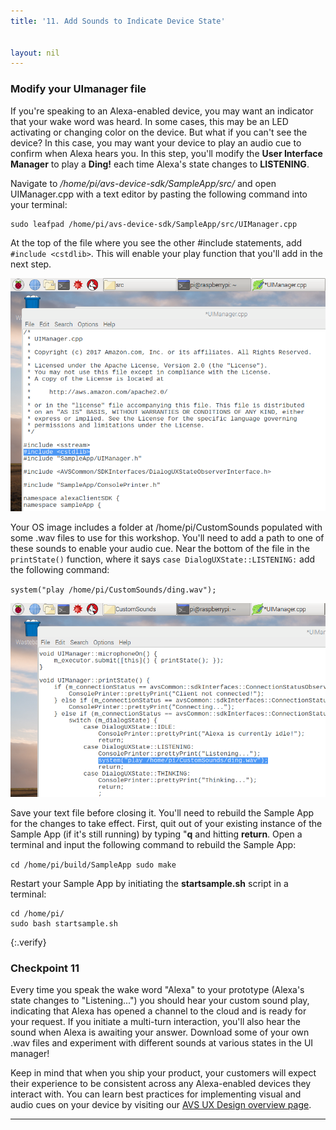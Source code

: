 ```yaml
---
title: '11. Add Sounds to Indicate Device State'


layout: nil
---
```


### Modify your UImanager file

If you're speaking to an Alexa-enabled device, you may want an indicator that your wake word was heard.  In some cases, this may be an LED activating or changing color on the device.  But what if you can't see the device?  In this case, you may want your device to play an audio cue to confirm when Alexa hears you.  In this step, you'll modify the **User Interface Manager** to play a **Ding!** each time Alexa's state changes to **LISTENING**.


Navigate to */home/pi/avs-device-sdk/SampleApp/src/* and open UIManager.cpp with a text editor by pasting the following command into your terminal:

```
sudo leafpad /home/pi/avs-device-sdk/SampleApp/src/UIManager.cpp
```

At the top of the file where you see the other #include statements, add `#include <cstdlib>`.  This will enable your play function that you'll add in the next step.

![Add_include](../assets/Play_Ding_1.png)

Your OS image includes a folder at /home/pi/CustomSounds populated with some .wav files to use for this workshop.  You'll need to add a path to one of these sounds to enable your audio cue.  Near the bottom of the file in the `printState()` function, where it says `case DialogUXState::LISTENING:` add the following command:

`system("play /home/pi/CustomSounds/ding.wav");`

![Add_sound](../assets/Play_Ding_2.png)

Save your text file before closing it.
You'll need to rebuild the Sample App for the changes to take effect.  First, quit out of your existing instance of the Sample App (if it's still running) by typing "**q** and hitting **return**.  Open a terminal and input the following command to rebuild the Sample App:

`
cd /home/pi/build/SampleApp
sudo make
`

Restart your Sample App by initiating the **startsample.sh** script in a terminal:

```
cd /home/pi/
sudo bash startsample.sh
```

{:.verify}
### Checkpoint 11

Every time you speak the wake word "Alexa" to your prototype (Alexa's state changes to "Listening...") you should hear your custom sound play, indicating that Alexa has opened a channel to the cloud and is ready for your request.  If you initiate a multi-turn interaction, you'll also hear the sound when Alexa is awaiting your answer.  Download some of your own .wav files and experiment with different sounds at various states in the UI manager!

Keep in mind that when you ship your product, your customers will expect their experience to be consistent across any Alexa-enabled devices they interact with.  You can learn best practices for implementing visual and audio cues on your device by visiting our [AVS UX Design overview page](https://developer.amazon.com/docs/alexa-voice-service/ux-design-overview.html).

---
